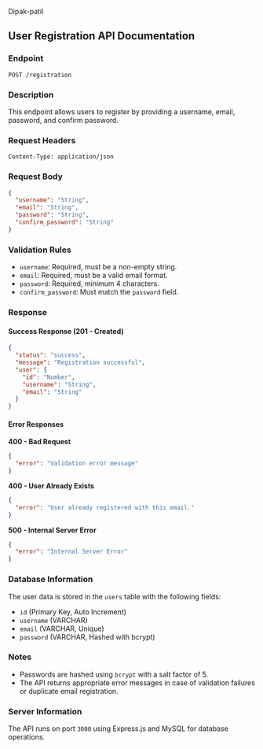 Dipak-patil


## User Registration API Documentation

### Endpoint

```
POST /registration
```

### Description
This endpoint allows users to register by providing a username, email, password, and confirm password.

### Request Headers

```
Content-Type: application/json
```

### Request Body

```json
{
  "username": "String",
  "email": "String",
  "password": "String",
  "confirm_password": "String"
}
```

### Validation Rules
- `username`: Required, must be a non-empty string.
- `email`: Required, must be a valid email format.
- `password`: Required, minimum 4 characters.
- `confirm_password`: Must match the `password` field.

### Response

#### Success Response (201 - Created)

```json
{
  "status": "success",
  "message": "Registration successful",
  "user": {
    "id": "Number",
    "username": "String",
    "email": "String"
  }
}
```

#### Error Responses

**400 - Bad Request**

```json
{
  "error": "Validation error message"
}
```

**400 - User Already Exists**

```json
{
  "error": "User already registered with this email."
}
```

**500 - Internal Server Error**

```json
{
  "error": "Internal Server Error"
}
```

### Database Information
The user data is stored in the `users` table with the following fields:
- `id` (Primary Key, Auto Increment)
- `username` (VARCHAR)
- `email` (VARCHAR, Unique)
- `password` (VARCHAR, Hashed with bcrypt)

### Notes
- Passwords are hashed using `bcrypt` with a salt factor of 5.
- The API returns appropriate error messages in case of validation failures or duplicate email registration.

### Server Information
The API runs on port `3000` using Express.js and MySQL for database operations.
